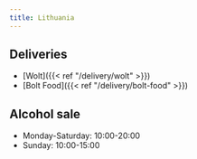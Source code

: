 ```yaml
---
title: Lithuania
---
```


## Deliveries
- [Wolt]({{< ref "/delivery/wolt" >}})
- [Bolt Food]({{< ref "/delivery/bolt-food" >}})

## Alcohol sale
- Monday-Saturday: 10:00-20:00 
- Sunday: 10:00-15:00
